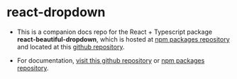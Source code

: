 # react-dropdown
* This is a companion docs repo for the React + Typescript package **react-beautiful-dropdown**, which is hosted at [npm packages repository](https://www.npmjs.com/package/react-beautiful-dropdown) and located at this [github repository](https://github.com/Mukul30Aggarwal/React-Dropdown).

* For documentation, [visit this github repository](https://github.com/Mukul30Aggarwal/React-Dropdown) or [npm packages repository](https://www.npmjs.com/package/react-beautiful-dropdown).
